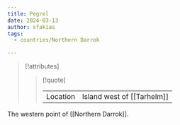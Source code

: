 ```yaml
---
title: Pegrel
date: 2024-03-13
author: sfakias
tags:
  - countries/Northern Darrok

---
```

> [!attributes]
> 
> > [!quote]
> >
> > | | |
> > | --- | --- |
> > | Location | Island west of [[Tarhelm]] |

The western point of [[Northern Darrok]].